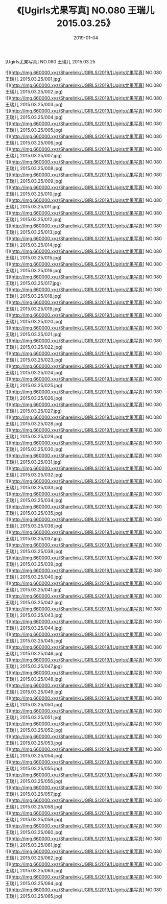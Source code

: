 ﻿---
layout: post
title:  《[Ugirls尤果写真] NO.080 王瑞儿 2015.03.25》
date:   2019-01-04
img: http://img.660000.xyz/Sharelink/UGIRLS/2019/[Ugirls尤果写真] NO.080 王瑞儿 2015.03.25/000.jpg
categories: [美女, 清纯, 唯美]
---

[Ugirls尤果写真] NO.080 王瑞儿 2015.03.25

 ![](http://img.660000.xyz/Sharelink/UGIRLS/2019/[Ugirls尤果写真] NO.080 王瑞儿 2015.03.25/001.jpg) <br>![](http://img.660000.xyz/Sharelink/UGIRLS/2019/[Ugirls尤果写真] NO.080 王瑞儿 2015.03.25/002.jpg) <br>![](http://img.660000.xyz/Sharelink/UGIRLS/2019/[Ugirls尤果写真] NO.080 王瑞儿 2015.03.25/003.jpg) <br>![](http://img.660000.xyz/Sharelink/UGIRLS/2019/[Ugirls尤果写真] NO.080 王瑞儿 2015.03.25/004.jpg) <br>![](http://img.660000.xyz/Sharelink/UGIRLS/2019/[Ugirls尤果写真] NO.080 王瑞儿 2015.03.25/005.jpg) <br>![](http://img.660000.xyz/Sharelink/UGIRLS/2019/[Ugirls尤果写真] NO.080 王瑞儿 2015.03.25/006.jpg) <br>![](http://img.660000.xyz/Sharelink/UGIRLS/2019/[Ugirls尤果写真] NO.080 王瑞儿 2015.03.25/007.jpg) <br>![](http://img.660000.xyz/Sharelink/UGIRLS/2019/[Ugirls尤果写真] NO.080 王瑞儿 2015.03.25/008.jpg) <br>![](http://img.660000.xyz/Sharelink/UGIRLS/2019/[Ugirls尤果写真] NO.080 王瑞儿 2015.03.25/009.jpg) <br>![](http://img.660000.xyz/Sharelink/UGIRLS/2019/[Ugirls尤果写真] NO.080 王瑞儿 2015.03.25/010.jpg) <br>![](http://img.660000.xyz/Sharelink/UGIRLS/2019/[Ugirls尤果写真] NO.080 王瑞儿 2015.03.25/011.jpg) <br>![](http://img.660000.xyz/Sharelink/UGIRLS/2019/[Ugirls尤果写真] NO.080 王瑞儿 2015.03.25/012.jpg) <br>![](http://img.660000.xyz/Sharelink/UGIRLS/2019/[Ugirls尤果写真] NO.080 王瑞儿 2015.03.25/013.jpg) <br>![](http://img.660000.xyz/Sharelink/UGIRLS/2019/[Ugirls尤果写真] NO.080 王瑞儿 2015.03.25/014.jpg) <br>![](http://img.660000.xyz/Sharelink/UGIRLS/2019/[Ugirls尤果写真] NO.080 王瑞儿 2015.03.25/015.jpg) <br>![](http://img.660000.xyz/Sharelink/UGIRLS/2019/[Ugirls尤果写真] NO.080 王瑞儿 2015.03.25/016.jpg) <br>![](http://img.660000.xyz/Sharelink/UGIRLS/2019/[Ugirls尤果写真] NO.080 王瑞儿 2015.03.25/017.jpg) <br>![](http://img.660000.xyz/Sharelink/UGIRLS/2019/[Ugirls尤果写真] NO.080 王瑞儿 2015.03.25/018.jpg) <br>![](http://img.660000.xyz/Sharelink/UGIRLS/2019/[Ugirls尤果写真] NO.080 王瑞儿 2015.03.25/019.jpg) <br>![](http://img.660000.xyz/Sharelink/UGIRLS/2019/[Ugirls尤果写真] NO.080 王瑞儿 2015.03.25/020.jpg) <br>![](http://img.660000.xyz/Sharelink/UGIRLS/2019/[Ugirls尤果写真] NO.080 王瑞儿 2015.03.25/021.jpg) <br>![](http://img.660000.xyz/Sharelink/UGIRLS/2019/[Ugirls尤果写真] NO.080 王瑞儿 2015.03.25/022.jpg) <br>![](http://img.660000.xyz/Sharelink/UGIRLS/2019/[Ugirls尤果写真] NO.080 王瑞儿 2015.03.25/023.jpg) <br>![](http://img.660000.xyz/Sharelink/UGIRLS/2019/[Ugirls尤果写真] NO.080 王瑞儿 2015.03.25/024.jpg) <br>![](http://img.660000.xyz/Sharelink/UGIRLS/2019/[Ugirls尤果写真] NO.080 王瑞儿 2015.03.25/025.jpg) <br>![](http://img.660000.xyz/Sharelink/UGIRLS/2019/[Ugirls尤果写真] NO.080 王瑞儿 2015.03.25/026.jpg) <br>![](http://img.660000.xyz/Sharelink/UGIRLS/2019/[Ugirls尤果写真] NO.080 王瑞儿 2015.03.25/027.jpg) <br>![](http://img.660000.xyz/Sharelink/UGIRLS/2019/[Ugirls尤果写真] NO.080 王瑞儿 2015.03.25/028.jpg) <br>![](http://img.660000.xyz/Sharelink/UGIRLS/2019/[Ugirls尤果写真] NO.080 王瑞儿 2015.03.25/029.jpg) <br>![](http://img.660000.xyz/Sharelink/UGIRLS/2019/[Ugirls尤果写真] NO.080 王瑞儿 2015.03.25/030.jpg) <br>![](http://img.660000.xyz/Sharelink/UGIRLS/2019/[Ugirls尤果写真] NO.080 王瑞儿 2015.03.25/031.jpg) <br>![](http://img.660000.xyz/Sharelink/UGIRLS/2019/[Ugirls尤果写真] NO.080 王瑞儿 2015.03.25/032.jpg) <br>![](http://img.660000.xyz/Sharelink/UGIRLS/2019/[Ugirls尤果写真] NO.080 王瑞儿 2015.03.25/033.jpg) <br>![](http://img.660000.xyz/Sharelink/UGIRLS/2019/[Ugirls尤果写真] NO.080 王瑞儿 2015.03.25/034.jpg) <br>![](http://img.660000.xyz/Sharelink/UGIRLS/2019/[Ugirls尤果写真] NO.080 王瑞儿 2015.03.25/035.jpg) <br>![](http://img.660000.xyz/Sharelink/UGIRLS/2019/[Ugirls尤果写真] NO.080 王瑞儿 2015.03.25/036.jpg) <br>![](http://img.660000.xyz/Sharelink/UGIRLS/2019/[Ugirls尤果写真] NO.080 王瑞儿 2015.03.25/037.jpg) <br>![](http://img.660000.xyz/Sharelink/UGIRLS/2019/[Ugirls尤果写真] NO.080 王瑞儿 2015.03.25/038.jpg) <br>![](http://img.660000.xyz/Sharelink/UGIRLS/2019/[Ugirls尤果写真] NO.080 王瑞儿 2015.03.25/039.jpg) <br>![](http://img.660000.xyz/Sharelink/UGIRLS/2019/[Ugirls尤果写真] NO.080 王瑞儿 2015.03.25/040.jpg) <br>![](http://img.660000.xyz/Sharelink/UGIRLS/2019/[Ugirls尤果写真] NO.080 王瑞儿 2015.03.25/041.jpg) <br>![](http://img.660000.xyz/Sharelink/UGIRLS/2019/[Ugirls尤果写真] NO.080 王瑞儿 2015.03.25/042.jpg) <br>![](http://img.660000.xyz/Sharelink/UGIRLS/2019/[Ugirls尤果写真] NO.080 王瑞儿 2015.03.25/043.jpg) <br>![](http://img.660000.xyz/Sharelink/UGIRLS/2019/[Ugirls尤果写真] NO.080 王瑞儿 2015.03.25/044.jpg) <br>![](http://img.660000.xyz/Sharelink/UGIRLS/2019/[Ugirls尤果写真] NO.080 王瑞儿 2015.03.25/045.jpg) <br>![](http://img.660000.xyz/Sharelink/UGIRLS/2019/[Ugirls尤果写真] NO.080 王瑞儿 2015.03.25/046.jpg) <br>![](http://img.660000.xyz/Sharelink/UGIRLS/2019/[Ugirls尤果写真] NO.080 王瑞儿 2015.03.25/047.jpg) <br>![](http://img.660000.xyz/Sharelink/UGIRLS/2019/[Ugirls尤果写真] NO.080 王瑞儿 2015.03.25/048.jpg) <br>![](http://img.660000.xyz/Sharelink/UGIRLS/2019/[Ugirls尤果写真] NO.080 王瑞儿 2015.03.25/049.jpg) <br>![](http://img.660000.xyz/Sharelink/UGIRLS/2019/[Ugirls尤果写真] NO.080 王瑞儿 2015.03.25/050.jpg) <br>![](http://img.660000.xyz/Sharelink/UGIRLS/2019/[Ugirls尤果写真] NO.080 王瑞儿 2015.03.25/051.jpg) <br>![](http://img.660000.xyz/Sharelink/UGIRLS/2019/[Ugirls尤果写真] NO.080 王瑞儿 2015.03.25/052.jpg) <br>![](http://img.660000.xyz/Sharelink/UGIRLS/2019/[Ugirls尤果写真] NO.080 王瑞儿 2015.03.25/053.jpg) <br>![](http://img.660000.xyz/Sharelink/UGIRLS/2019/[Ugirls尤果写真] NO.080 王瑞儿 2015.03.25/054.jpg) <br>![](http://img.660000.xyz/Sharelink/UGIRLS/2019/[Ugirls尤果写真] NO.080 王瑞儿 2015.03.25/055.jpg) <br>![](http://img.660000.xyz/Sharelink/UGIRLS/2019/[Ugirls尤果写真] NO.080 王瑞儿 2015.03.25/056.jpg) <br>![](http://img.660000.xyz/Sharelink/UGIRLS/2019/[Ugirls尤果写真] NO.080 王瑞儿 2015.03.25/057.jpg) <br>![](http://img.660000.xyz/Sharelink/UGIRLS/2019/[Ugirls尤果写真] NO.080 王瑞儿 2015.03.25/058.jpg) <br>![](http://img.660000.xyz/Sharelink/UGIRLS/2019/[Ugirls尤果写真] NO.080 王瑞儿 2015.03.25/059.jpg) <br>![](http://img.660000.xyz/Sharelink/UGIRLS/2019/[Ugirls尤果写真] NO.080 王瑞儿 2015.03.25/060.jpg) <br>![](http://img.660000.xyz/Sharelink/UGIRLS/2019/[Ugirls尤果写真] NO.080 王瑞儿 2015.03.25/061.jpg) <br>![](http://img.660000.xyz/Sharelink/UGIRLS/2019/[Ugirls尤果写真] NO.080 王瑞儿 2015.03.25/062.jpg) <br>![](http://img.660000.xyz/Sharelink/UGIRLS/2019/[Ugirls尤果写真] NO.080 王瑞儿 2015.03.25/063.jpg) <br>![](http://img.660000.xyz/Sharelink/UGIRLS/2019/[Ugirls尤果写真] NO.080 王瑞儿 2015.03.25/064.jpg) <br>![](http://img.660000.xyz/Sharelink/UGIRLS/2019/[Ugirls尤果写真] NO.080 王瑞儿 2015.03.25/065.jpg) <br>